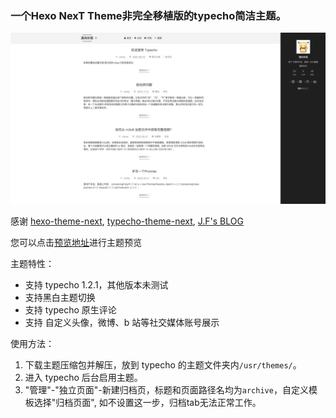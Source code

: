 ### 一个Hexo NexT Theme非完全移植版的typecho简洁主题。

![预览截图](https://github.com/ha1o0/typecho-NexTheme/blob/main/screenshot.png?raw=true)

感谢 [hexo-theme-next](https://github.com/next-theme/hexo-theme-next), [typecho-theme-next](https://github.com/zgq354/typecho-theme-next), [J.F's BLOG](https://blog.zzbd.org/)

您可以点击[预览地址](https://next.objc.eu.org)进行主题预览

主题特性：

+ 支持 typecho 1.2.1，其他版本未测试
+ 支持黑白主题切换
+ 支持 typecho 原生评论
+ 支持 自定义头像，微博、b 站等社交媒体账号展示

使用方法：

1. 下载主题压缩包并解压，放到 typecho 的主题文件夹内`/usr/themes/`。
2. 进入 typecho 后台启用主题。
3. "管理"-"独立页面"-新建归档页，标题和页面路径名均为`archive`，自定义模板选择"归档页面", 如不设置这一步，归档tab无法正常工作。
